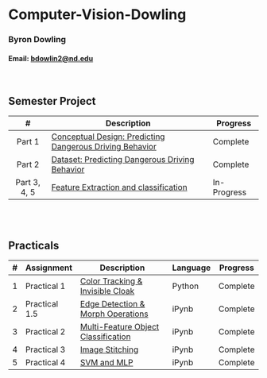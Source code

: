 # Computer-Vision-Dowling

### Byron Dowling
#### Email: bdowlin2@nd.edu

<br />

## Semester Project

|       #        | Description    | Progress    |
| :------------: | ---------------| ----------- |
| Part 1 | [Conceptual Design: Predicting Dangerous Driving Behavior](https://github.com/Byron-Dowling/Computer-Vision-Dowling/tree/main/Part%201) |  Complete   |
| Part 2 | [Dataset: Predicting Dangerous Driving Behavior](https://github.com/Byron-Dowling/Computer-Vision-Dowling/tree/main/Part%202) |  Complete   |
| Part 3, 4, 5 | [Feature Extraction and classification](https://github.com/Byron-Dowling/Computer-Vision-Dowling/tree/main/Parts%203%2C%204%2C%20and%205) |  In-Progress   |

<br />
<br />

## Practicals

|   #   | Assignment          | Description                                 | Language | Progress    |
| :---: | --------------- | ------------------------------------------- | -------- | ----------- |
|   1   |  Practical 1  | [Color Tracking & Invisible Cloak](https://github.com/Byron-Dowling/Computer-Vision-Dowling/tree/main/Practicals/Assignment%201)          | Python  |  Complete   |
|   2   |  Practical 1.5  | [Edge Detection & Morph Operations](https://github.com/Byron-Dowling/Computer-Vision-Dowling/tree/main/Practicals/Assignment%201.5)          | iPynb  |  Complete   |
|   3   |  Practical 2  | [Multi-Feature Object Classification](https://github.com/Byron-Dowling/Computer-Vision-Dowling/tree/main/Practicals/Assignment%202)          | iPynb  |  Complete   |
|   4   |  Practical 3  | [Image Stitching](https://github.com/Byron-Dowling/Computer-Vision-Dowling/tree/main/Practicals/Assignment%203)          | iPynb  |  Complete   |
|   5   |  Practical 4  | [SVM and MLP](https://github.com/Byron-Dowling/Computer-Vision-Dowling/tree/main/Practicals/Assignment%204)          | iPynb  |  Complete   |
